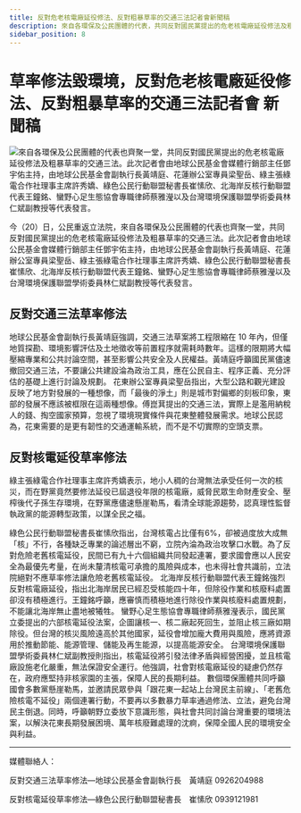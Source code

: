 ```yaml
---
title: 反對危老核電廠延役修法、反對粗暴草率的交通三法記者會新聞稿
description: 來自各環保及公民團體的代表，共同反對國民黨提出的危老核電廠延役修法及粗暴草率的交通三法。並邀請民眾參與「跟花東一起站上台灣民主前線」、「老舊危險核電不延役」兩個連署行動，不要再以多數暴力草率通過修法、立法，避免台灣民主倒退。同時，呼籲朝野立委放下意識形態，與社會共同討論台灣重要的環境法案，以解決花東長期發展困境、萬年核廢難處理的沈痾，保障全國人民的環境安全與利益。
sidebar_position: 8
---
```


# 草率修法毀環境，反對危老核電廠延役修法、反對粗暴草率的交通三法記者會 新聞稿

![來自各環保及公民團體的代表也齊聚一堂，共同反對國民黨提出的危老核電廠延役修法及粗暴草率的交通三法。此次記者會由地球公民基金會媒體行銷部主任鄧宇佑主持，由地球公民基金會副執行長黃靖庭、花蓮辦公室專員梁聖岳、綠主張綠電合作社理事主席許秀嬌、綠色公民行動聯盟秘書長崔愫欣、北海岸反核行動聯盟代表王鐘銘、蠻野心足生態協會專職律師蔡雅瀅以及台灣環境保護聯盟學術委員林仁斌副教授等代表發言。](img/DSC00801.jpg)

今（20）日，公民重返立法院，來自各環保及公民團體的代表也齊聚一堂，共同反對國民黨提出的危老核電廠延役修法及粗暴草率的交通三法。此次記者會由地球公民基金會媒體行銷部主任鄧宇佑主持，由地球公民基金會副執行長黃靖庭、花蓮辦公室專員梁聖岳、綠主張綠電合作社理事主席許秀嬌、綠色公民行動聯盟秘書長崔愫欣、北海岸反核行動聯盟代表王鐘銘、蠻野心足生態協會專職律師蔡雅瀅以及台灣環境保護聯盟學術委員林仁斌副教授等代表發言。

## 反對交通三法草率修法

地球公民基金會副執行長黃靖庭強調，交通三法草案將工程限縮在 10 年內，但僅地質探勘、環境影響評估及土地徵收等前置程序就需耗時數年。這樣的限期將大幅壓縮專業和公共討論空間，甚至影響公共安全及人民權益。黃靖庭呼籲國民黨儘速撤回交通三法，不要讓公共建設淪為政治工具，應在公民自主、程序正義、充分評估的基礎上進行討論及規劃。
花東辦公室專員梁聖岳指出，大型公路和觀光建設反映了地方對發展的一種想像，而「最後的淨土」則是城市對偏鄉的刻板印象，東部的發展不應該被框限在這兩種想像。傅崑萁提出的交通三法，實際上是濫用納稅人的錢、掏空國家預算，忽視了環境現實條件與花東整體發展需求。地球公民認為，花東需要的是更有韌性的交通運輸系統，而不是不切實際的空頭支票。

## 反對核電延役草率修法

綠主張綠電合作社理事主席許秀嬌表示，地小人稠的台灣無法承受任何一次的核災，而在野黨竟然要修法延役已屆退役年限的核電廠，威脅民眾生命財產安全、壓榨後代子孫生存環境，在野黨應儘速懸崖勒馬，看清全球能源趨勢，認真理性監督執政黨的能源轉型政策，以謀全民之福。

綠色公民行動聯盟秘書長崔愫欣指出，台灣核電占比僅有6%，卻被過度放大成無「核」不行，各種缺乏專業的論述層出不窮，立院內淪為政治攻擊口水戰。為了反對危險老舊核電延役，民間已有九十六個組織共同發起連署，要求國會應以人⺠安全為最優先考量，在尚未釐清核電可承擔的風險與成本，也未得社會共識前，立法院絕對不應草率修法讓危險老舊核電延役。
北海岸反核行動聯盟代表王鐘銘強烈反對核電廠延役，指出北海岸居民已經忍受核能四十年，但除役作業和核廢料處置卻沒有積極進行。王鐘銘呼籲，應審慎而積極地進行除役作業與核廢料處置規劃，不能讓北海岸無止盡地被犧牲。
蠻野心足生態協會專職律師蔡雅瀅表示，國民黨立委提出的六部核電延役法案，企圖讓核一、核二廠起死回生，並阻止核三廠如期除役。但台灣的核災風險遠高於其他國家，延役會增加龐大費用與風險，應將資源用於推動節能、能源管理、儲能及再生能源，以提高能源安全。
台灣環境保護聯盟學術委員林仁斌副教授則指出，核電延役將引發法律矛盾與經營困擾，並且核電廠設施老化嚴重，無法保證安全運行。他強調，社會對核電廠延役的疑慮仍然存在，政府應堅持非核家園的主張，保障人民的長期利益。
數個環保團體共同呼籲國會多數黨懸崖勒馬，並邀請民眾參與「跟花東一起站上台灣民主前線」、「老舊危險核電不延役」兩個連署行動，不要再以多數暴力草率通過修法、立法，避免台灣民主倒退。同時，呼籲朝野立委放下意識形態，與社會共同討論台灣重要的環境法案，以解決花東長期發展困境、萬年核廢難處理的沈痾，保障全國人民的環境安全與利益。

---

媒體聯絡人：

反對交通三法草率修法—地球公民基金會副執行長　黃靖庭 0926204988

反對核電延役草率修法—綠色公民行動聯盟秘書長　崔愫欣 0939121981